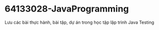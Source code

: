 # 64133028-JavaProgramming
Lưu các bài thực hành, bài tập, dự án trong học tập lập trình Java
 Testing
